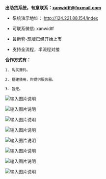   **出助贷系统，有意联系：xanwidtf@foxmail.com** 

 - 系统演示地址： http://124.221.88.154/index
 - 可联系微信: xanwidtf

 - 最新套-现版已经开始上市
 - 支持全流程，半流程对接

 **合作方式有：** 

    1. 购买源码。

    2. 搭建使用，你提供服务器。

    3. 暂无。


![输入图片说明](https://gitee.com/liantao/lmzd-system/raw/master/%E6%96%87%E6%A1%A3.png)

![输入图片说明](https://gitee.com/liantao/lmzd-system/raw/master/img%E5%B0%8F%E9%93%B6%E9%80%9A%20(2).png)

![输入图片说明](https://gitee.com/liantao/lmzd-system/raw/master/img%E6%95%B0%E6%8D%AE%E6%80%BB%E8%A7%88.png)

![输入图片说明](https://gitee.com/liantao/lmzd-system/raw/master/img%E5%B0%8F%E9%93%B6%E9%80%9A.png)



![输入图片说明](https://gitee.com/liantao/lmzd-system/raw/master/img%E4%B9%99%E6%96%B9%E6%B8%A0%E9%81%93%E6%95%B0%E6%8D%AE.png)

![输入图片说明](https://gitee.com/liantao/lmzd-system/raw/master/img%E7%94%A8%E6%88%B7%E4%BF%A1%E6%81%AF%E5%88%97%E8%A1%A8.png)

![输入图片说明](https://gitee.com/liantao/lmzd-system/raw/master/imgh5%E6%BC%94%E7%A4%BA.png)

![输入图片说明](https://gitee.com/liantao/lmzd-system/raw/master/%E5%AE%A3%E4%BC%A0h5.png)

